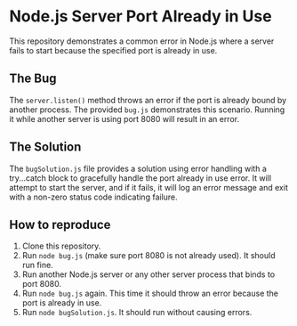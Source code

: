 # Node.js Server Port Already in Use

This repository demonstrates a common error in Node.js where a server fails to start because the specified port is already in use.

## The Bug
The `server.listen()` method throws an error if the port is already bound by another process.  The provided `bug.js` demonstrates this scenario.  Running it while another server is using port 8080 will result in an error.

## The Solution
The `bugSolution.js` file provides a solution using error handling with a try...catch block to gracefully handle the port already in use error.  It will attempt to start the server, and if it fails, it will log an error message and exit with a non-zero status code indicating failure.

## How to reproduce

1. Clone this repository.
2. Run `node bug.js` (make sure port 8080 is not already used).  It should run fine.
3. Run another Node.js server or any other server process that binds to port 8080.
4. Run `node bug.js` again.  This time it should throw an error because the port is already in use. 
5. Run `node bugSolution.js`. It should run without causing errors.